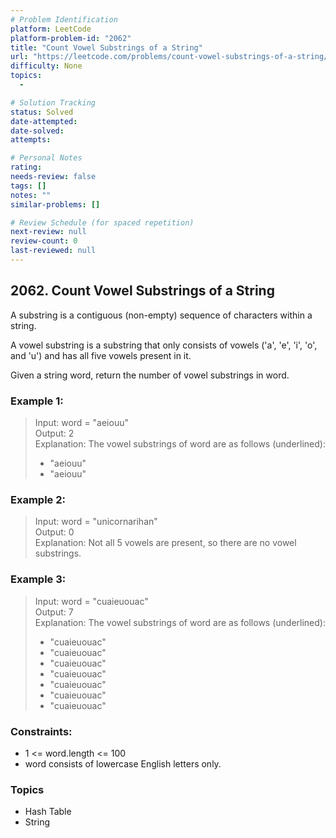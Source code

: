 ```yaml
---
# Problem Identification
platform: LeetCode
platform-problem-id: "2062"
title: "Count Vowel Substrings of a String"
url: "https://leetcode.com/problems/count-vowel-substrings-of-a-string/"
difficulty: None
topics:
  -

# Solution Tracking
status: Solved
date-attempted:
date-solved:
attempts:

# Personal Notes
rating:
needs-review: false
tags: []
notes: ""
similar-problems: []

# Review Schedule (for spaced repetition)
next-review: null
review-count: 0
last-reviewed: null
---
```


## 2062. Count Vowel Substrings of a String
A substring is a contiguous (non-empty) sequence of characters within a string.

A vowel substring is a substring that only consists of vowels ('a', 'e', 'i', 'o', and 'u') and has all five vowels present in it.

Given a string word, return the number of vowel substrings in word.

### Example 1:

> Input: word = "aeiouu"<br/>
> Output: 2<br/>
> Explanation: The vowel substrings of word are as follows (underlined):<br/>
> - "aeiouu"
> - "aeiouu"

### Example 2:

> Input: word = "unicornarihan"<br/>
> Output: 0<br/>
> Explanation: Not all 5 vowels are present, so there are no vowel substrings.

### Example 3:

> Input: word = "cuaieuouac"<br/>
> Output: 7<br/>
> Explanation: The vowel substrings of word are as follows (underlined):<br/>
> - "cuaieuouac"
> - "cuaieuouac"
> - "cuaieuouac"
> - "cuaieuouac"
> - "cuaieuouac"
> - "cuaieuouac"
> - "cuaieuouac"
 

### Constraints:

- 1 <= word.length <= 100
- word consists of lowercase English letters only.

### Topics

- Hash Table
- String